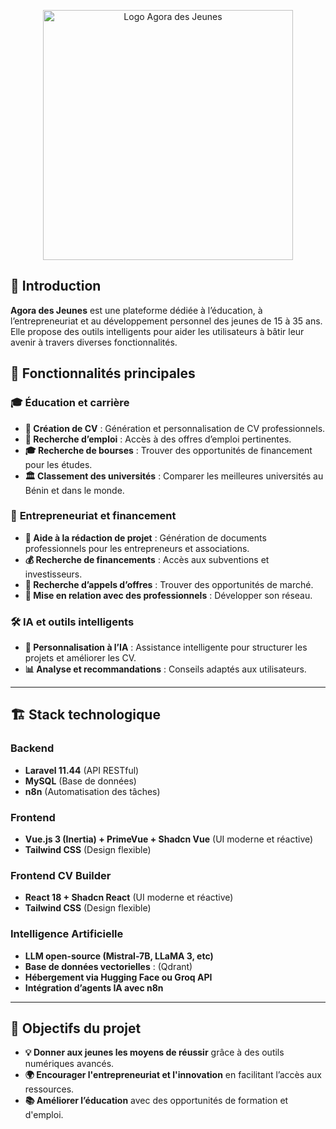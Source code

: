 <p align="center"><a href="https://agora-jeuenes.com" target="_blank"><img src="https://agora-jeunes.com/medias/logo.png" width="400" alt="Logo Agora des Jeunes"></a></p>

## 📌 Introduction

**Agora des Jeunes** est une plateforme dédiée à l’éducation, à l’entrepreneuriat et au développement personnel des jeunes de 15 à 35 ans. Elle propose des outils intelligents pour aider les utilisateurs à bâtir leur avenir à travers diverses fonctionnalités.

## 🚀 Fonctionnalités principales

### 🎓 **Éducation et carrière**

- **📄 Création de CV** : Génération et personnalisation de CV professionnels.
- **🔎 Recherche d’emploi** : Accès à des offres d’emploi pertinentes.
- **🎓 Recherche de bourses** : Trouver des opportunités de financement pour les études.
- **🏛️ Classement des universités** : Comparer les meilleures universités au Bénin et dans le monde.

### 💼 **Entrepreneuriat et financement**

- **📑 Aide à la rédaction de projet** : Génération de documents professionnels pour les entrepreneurs et associations.
- **💰 Recherche de financements** : Accès aux subventions et investisseurs.
- **📢 Recherche d’appels d’offres** : Trouver des opportunités de marché.
- **🤝 Mise en relation avec des professionnels** : Développer son réseau.

### 🛠️ **IA et outils intelligents**

- **🤖 Personnalisation à l’IA** : Assistance intelligente pour structurer les projets et améliorer les CV.
- **📊 Analyse et recommandations** : Conseils adaptés aux utilisateurs.

---

## 🏗️ Stack technologique

### Backend

- **Laravel 11.44** (API RESTful)
- **MySQL** (Base de données)
- **n8n** (Automatisation des tâches)

### Frontend

- **Vue.js 3 (Inertia) + PrimeVue + Shadcn Vue** (UI moderne et réactive)
- **Tailwind CSS** (Design flexible)

### Frontend CV Builder

- **React 18 + Shadcn React** (UI moderne et réactive)
- **Tailwind CSS** (Design flexible)

### Intelligence Artificielle

- **LLM open-source (Mistral-7B, LLaMA 3, etc)**
- **Base de données vectorielles** : (Qdrant)
- **Hébergement via Hugging Face ou Groq API**
- **Intégration d’agents IA avec n8n**

---

## 🎯 Objectifs du projet

- **💡 Donner aux jeunes les moyens de réussir** grâce à des outils numériques avancés.
- **🌍 Encourager l'entrepreneuriat et l'innovation** en facilitant l’accès aux ressources.
- **📚 Améliorer l’éducation** avec des opportunités de formation et d'emploi.
